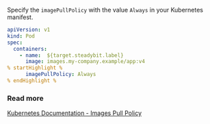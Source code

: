 Specify the <Code inline>imagePullPolicy</Code> with the value ```Always``` in your Kubernetes manifest.

```yaml
apiVersion: v1
kind: Pod
spec:
  containers:
    - name:  ${target.steadybit.label}
      image: images.my-company.example/app:v4
% startHighlight %
      imagePullPolicy: Always
% endHighlight %

```

### Read more
[Kubernetes Documentation - Images Pull Policy](https://kubernetes.io/docs/concepts/containers/images/#image-pull-policy)
